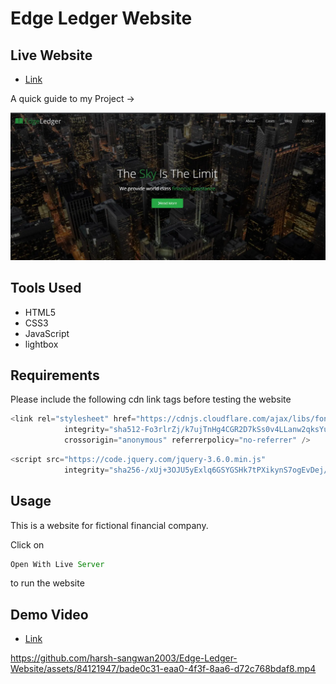 # Edge Ledger Website

## Live Website

- [Link](https://harsh-sangwan2002.github.io/Edge-Ledger-Website/)

A quick guide to my Project ->

<img src ="/image.webp">

## Tools Used

- HTML5
- CSS3
- JavaScript
- lightbox

## Requirements

Please include the following cdn link tags before testing the website

```js
<link rel="stylesheet" href="https://cdnjs.cloudflare.com/ajax/libs/font-awesome/6.0.0-beta3/css/all.min.css"
            integrity="sha512-Fo3rlrZj/k7ujTnHg4CGR2D7kSs0v4LLanw2qksYuRlEzO+tcaEPQogQ0KaoGN26/zrn20ImR1DfuLWnOo7aBA=="
            crossorigin="anonymous" referrerpolicy="no-referrer" />
``` 
```js
<script src="https://code.jquery.com/jquery-3.6.0.min.js"
            integrity="sha256-/xUj+3OJU5yExlq6GSYGSHk7tPXikynS7ogEvDej/m4=" crossorigin="anonymous"></script>
``` 


## Usage

This is a website for fictional financial company.

Click on

```js
Open With Live Server
``` 
to run the website

## Demo Video

- [Link](https://app.gemoo.com/share/home?codeId=DGqYlGLnkA62E)


https://github.com/harsh-sangwan2003/Edge-Ledger-Website/assets/84121947/bade0c31-eaa0-4f3f-8aa6-d72c768bdaf8.mp4
